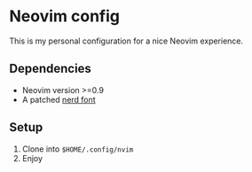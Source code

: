 # Neovim config

This is my personal configuration for a nice Neovim experience.

## Dependencies

- Neovim version >=0.9
- A patched [nerd font](https://www.nerdfonts.com/font-downloads)

## Setup

1. Clone into `$HOME/.config/nvim`
2. Enjoy
